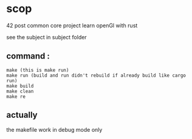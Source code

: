 # scop
42 post common core project learn openGl with rust

see the subject in subject folder

## command :
```make
make (this is make run)
make run (build and run didn't rebuild if already build like cargo run)
make build
make clean
make re
```

## actually
the makefile work in debug mode only
